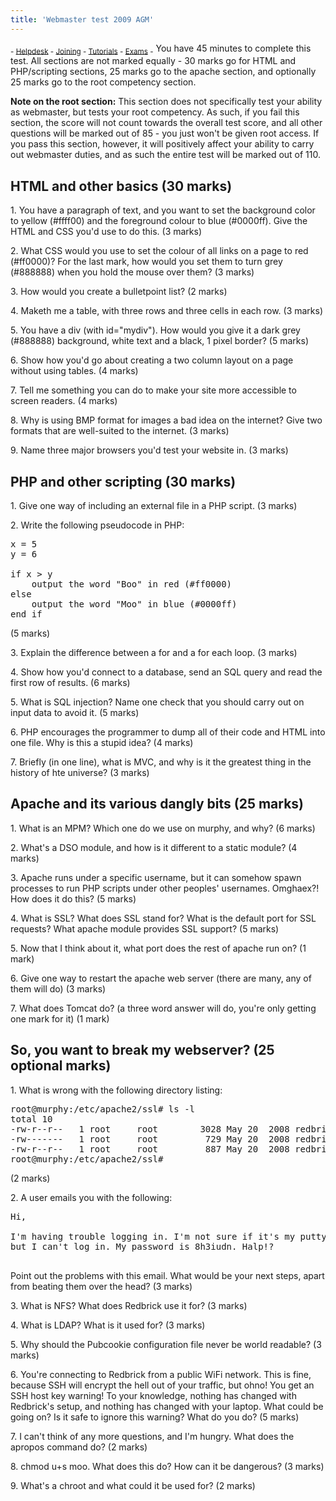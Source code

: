```yaml
---
title: 'Webmaster test 2009 AGM'
---
```


 <sub> - [Helpdesk](../../) - [Joining](../../joining) - [Tutorials](../../tutorials) - [Exams](../../exams) -</sub>
You have 45 minutes to complete this test. All sections are not marked equally - 30 marks go for HTML and PHP/scripting sections, 25 marks go to the apache section, and optionally 25 marks go to the root competency section.

**Note on the root section:** This section does not specifically test your ability as webmaster, but tests your root competency. As such, if you fail this section, the score will not count towards the overall test score, and all other questions will be marked out of 85 - you just won't be given root access. If you pass this section, however, it will positively affect your ability to carry out webmaster duties, and as such the entire test will be marked out of 110.

## HTML and other basics (30 marks)

1\. You have a paragraph of text, and you want to set the background color to yellow (#ffff00) and the foreground colour to blue (#0000ff). Give the HTML and CSS you'd use to do this. (3 marks)

2\. What CSS would you use to set the colour of all links on a page to red (#ff0000)? For the last mark, how would you set them to turn grey (#888888) when you hold the mouse over them? (3 marks)

3\. How would you create a bulletpoint list? (2 marks)

4\. Maketh me a table, with three rows and three cells in each row. (3 marks)

5\. You have a div (with id="mydiv"). How would you give it a dark grey (#888888) background, white text and a black, 1 pixel border? (5 marks)

6\. Show how you'd go about creating a two column layout on a page without using tables. (4 marks)

7\. Tell me something you can do to make your site more accessible to screen readers. (4 marks)

8\. Why is using BMP format for images a bad idea on the internet? Give two formats that are well-suited to the internet. (3 marks)

9\. Name three major browsers you'd test your website in. (3 marks)

## PHP and other scripting (30 marks)

1\. Give one way of including an external file in a PHP script. (3 marks)

2\. Write the following pseudocode in PHP:

<pre>x = 5
y = 6

if x > y
	output the word "Boo" in red (#ff0000)
else
	output the word "Moo" in blue (#0000ff)
end if
</pre>

(5 marks)

3\. Explain the difference between a for and a for each loop. (3 marks)

4\. Show how you'd connect to a database, send an SQL query and read the first row of results. (6 marks)

5\. What is SQL injection? Name one check that you should carry out on input data to avoid it. (5 marks)

6\. PHP encourages the programmer to dump all of their code and HTML into one file. Why is this a stupid idea? (4 marks)

7\. Briefly (in one line), what is MVC, and why is it the greatest thing in the history of hte universe? (3 marks)

## Apache and its various dangly bits (25 marks)

1\. What is an MPM? Which one do we use on murphy, and why? (6 marks)

2\. What's a DSO module, and how is it different to a static module? (4 marks)

3\. Apache runs under a specific username, but it can somehow spawn processes to run PHP scripts under other peoples' usernames. Omghaex?! How does it do this? (5 marks)

4\. What is SSL? What does SSL stand for? What is the default port for SSL requests? What apache module provides SSL support? (5 marks)

5\. Now that I think about it, what port does the rest of apache run on? (1 mark)

6\. Give one way to restart the apache web server (there are many, any of them will do) (3 marks)

7\. What does Tomcat do? (a three word answer will do, you're only getting one mark for it) (1 mark)

## So, you want to break my webserver? (25 optional marks)

1\. What is wrong with the following directory listing:

<pre>root@murphy:/etc/apache2/ssl# ls -l
total 10
-rw-r--r--   1 root     root        3028 May 20  2008 redbrick.dcu.ie.crt
-rw-------   1 root     root         729 May 20  2008 redbrick.dcu.ie.csr
-rw-r--r--   1 root     root         887 May 20  2008 redbrick.dcu.ie.key
root@murphy:/etc/apache2/ssl#
</pre>

(2 marks)

2\. A user emails you with the following:

<pre>Hi,

I'm having trouble logging in. I'm not sure if it's my putty or on Redbrick,
but I can't log in. My password is 8h3iudn. Halp!?

</pre>

Point out the problems with this email. What would be your next steps, apart from beating them over the head? (3 marks)

3\. What is NFS? What does Redbrick use it for? (3 marks)

4\. What is LDAP? What is it used for? (3 marks)

5\. Why should the Pubcookie configuration file never be world readable? (3 marks)

6\. You're connecting to Redbrick from a public WiFi network. This is fine, because SSH will encrypt the hell out of your traffic, but ohno! You get an SSH host key warning! To your knowledge, nothing has changed with Redbrick's setup, and nothing has changed with your laptop. What could be going on? Is it safe to ignore this warning? What do you do? (5 marks)

7\. I can't think of any more questions, and I'm hungry. What does the apropos command do? (2 marks)

8\. chmod u+s moo. What does this do? How can it be dangerous? (3 marks)

9\. What's a chroot and what could it be used for? (2 marks)